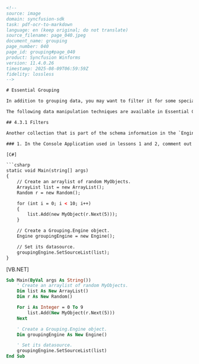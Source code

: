 ```html
<!-- 
source: image
domain: syncfusion-sdk
task: pdf-ocr-to-markdown
language: en (keep original; do not translate)
source_filename: page_040.jpeg
document_name: grouping
page_number: 040
page_id: grouping#page_040
product: Syncfusion Winforms
version: 11.4.0.26
timestamp: 2025-08-09T06:59:59Z
fidelity: lossless
-->

# Essential Grouping

In addition to grouping data, you may want to filter it for some special criteria. For example, you may want to see the total monthly sales due to orders under some value. Essential Grouping gives you the flexibility to add calculated values to the data, and then use these values to produce other information like total monthly sales due for respective order etc.

The following data manipulation techniques are available in Essential Grouping:

## 4.3.1 Filters

Another collection that is part of the schema information in the `Engine.TableDescriptor` is the `RecordFilters` collection. This collection lets you filter the data to see only the items that are in your data list and that satisfy the criteria that is specified. You can express the criteria as a logical expression using the property names, algebraic, and logical operators. You can also use LIKE, MATCH, and IN operators.

### 1. In the Console Application used in lessons 1 and 2, comment out all the code that is in the `Main` method and add the following code to create a data object and set it into the Grouping Engine.

[C#]

```csharp
static void Main(string[] args)
{
    // Create an arraylist of random MyObjects.
    ArrayList list = new ArrayList();
    Random r = new Random();

    for (int i = 0; i < 10; i++)
    {
        list.Add(new MyObject(r.Next(5)));
    }

    // Create a Grouping.Engine object.
    Engine groupingEngine = new Engine();

    // Set its datasource.
    groupingEngine.SetSourceList(list);
}
```

[VB.NET]
```vb
Sub Main(ByVal args As String())
    ' Create an arraylist of random MyObjects.
    Dim list As New ArrayList()
    Dim r As New Random()

    For i As Integer = 0 To 9
        list.Add(New MyObject(r.Next(5)))
    Next

    ' Create a Grouping.Engine object.
    Dim groupingEngine As New Engine()

    ' Set its datasource.
    groupingEngine.SetSourceList(list)
End Sub
```

<!-- tags: [grouping, filtering, essential grouping, record filters, data manipulation] keywords: [grouping, filters, criteria, logical operators, data object, Grouping.Engine, SetSourceList, ArrayList, Random, MyObject] -->
```